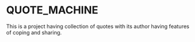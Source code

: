 # QUOTE_MACHINE
This is a project having collection of quotes with its author having features of coping and sharing.
